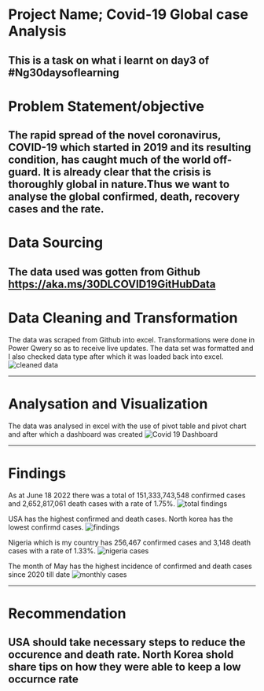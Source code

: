 # Project Name; Covid-19 Global case Analysis
This is a task on what i learnt on day3 of #Ng30daysoflearning
------
# Problem Statement/objective
The rapid spread of the novel coronavirus, COVID-19 which started in 2019 and its resulting condition, has caught much of the world off-guard. It is already clear that the crisis is thoroughly global in nature.Thus we want to analyse the global confirmed, death, recovery cases and the rate.
--------
# Data Sourcing
The data used was gotten from Github https://aka.ms/30DLCOVID19GitHubData
--------
# Data Cleaning and Transformation
The data was scraped from Github into excel. Transformations were done in Power Qwery so as to receive live updates. The data set was formatted and I also checked data type after which it was loaded back into excel.
![cleaned data](https://user-images.githubusercontent.com/105246702/174485276-6a81eb2f-71df-49da-920b-29fcb5aff483.png)

------
# Analysation and Visualization
The data was analysed in excel with the use of pivot table and pivot chart and after which a dashboard was created
![Covid 19 Dashboard](https://user-images.githubusercontent.com/105246702/174485288-925aa788-a906-4990-ab8f-455069c7f4de.png)

---------------
# Findings
As at June 18 2022 there was a total of  151,333,743,548 confirmed cases and  2,652,817,061 death cases with a rate of 1.75%.
![total findings](https://user-images.githubusercontent.com/105246702/174485308-e1b54aee-15d7-484d-bd8a-2ebc489a868f.png)

USA has the highest confirmed and death cases. North korea has the lowest confirmd cases.
![findings](https://user-images.githubusercontent.com/105246702/174485324-40b379c6-1fdb-4193-9a62-019d646a2228.png)

Nigeria which is my country has  256,467 confirmed cases and  3,148 death cases with a rate of 1.33%.
![nigeria cases](https://user-images.githubusercontent.com/105246702/174485428-94ca684a-aced-4e6a-950e-67a6b7a2716d.png)

The month of May has the highest incidence of confirmed and death cases since 2020 till date
![monthly cases](https://user-images.githubusercontent.com/105246702/174485480-f38fb8e3-67f0-4ac6-a7fc-1d877a4bd487.png)

--------
# Recommendation
USA should take necessary steps to reduce the occurence and death rate.
North Korea shold share tips on how they were able to keep a low occurnce rate
---------
